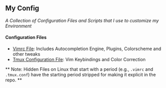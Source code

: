## My Config
*A Collection of Configuration Files and Scripts that I use to customize my Environment*


#### Configuration Files
- [Vimrc File](vimrc):  Includes Autocompletion Engine, Plugins, Colorscheme and other tweaks
- [Tmux Configuration File](tmux.conf): Vim Keybindings and Color Correction

** Note: Hidden Files on Linux that start with a period (e.g., `.vimrc` and `.tmux.conf`) have the starting period stripped for making it explicit in the repo. **
